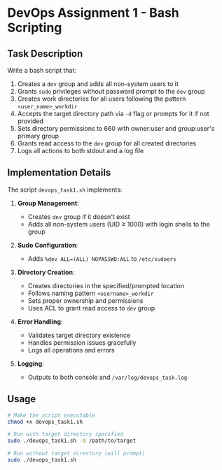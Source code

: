 # DevOps Assignment 1 - Bash Scripting

## Task Description

Write a bash script that:
1. Creates a `dev` group and adds all non-system users to it
2. Grants `sudo` privileges without password prompt to the `dev` group
3. Creates work directories for all users following the pattern `<user_name>_workdir`
4. Accepts the target directory path via `-d` flag or prompts for it if not provided
5. Sets directory permissions to 660 with owner:user and group:user's primary group
6. Grants read access to the `dev` group for all created directories
7. Logs all actions to both stdout and a log file

## Implementation Details

The script `devops_task1.sh` implements:

1. **Group Management**:
   - Creates `dev` group if it doesn't exist
   - Adds all non-system users (UID ≥ 1000) with login shells to the group

2. **Sudo Configuration**:
   - Adds `%dev ALL=(ALL) NOPASSWD:ALL` to `/etc/sudoers`

3. **Directory Creation**:
   - Creates directories in the specified/prompted location
   - Follows naming pattern `<username>_workdir`
   - Sets proper ownership and permissions
   - Uses ACL to grant read access to `dev` group

4. **Error Handling**:
   - Validates target directory existence
   - Handles permission issues gracefully
   - Logs all operations and errors

5. **Logging**:
   - Outputs to both console and `/var/log/devops_task.log`

## Usage

```bash
# Make the script executable
chmod +x devops_task1.sh

# Run with target directory specified
sudo ./devops_task1.sh -d /path/to/target

# Run without target directory (will prompt)
sudo ./devops_task1.sh
